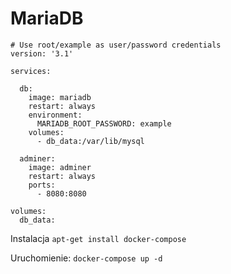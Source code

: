 # MariaDB

```
# Use root/example as user/password credentials
version: '3.1'

services:

  db:
    image: mariadb
    restart: always
    environment:
      MARIADB_ROOT_PASSWORD: example
    volumes:
      - db_data:/var/lib/mysql

  adminer:
    image: adminer
    restart: always
    ports:
      - 8080:8080

volumes:
  db_data:
```


Instalacja `apt-get install docker-compose`

Uruchomienie: `docker-compose up -d`

